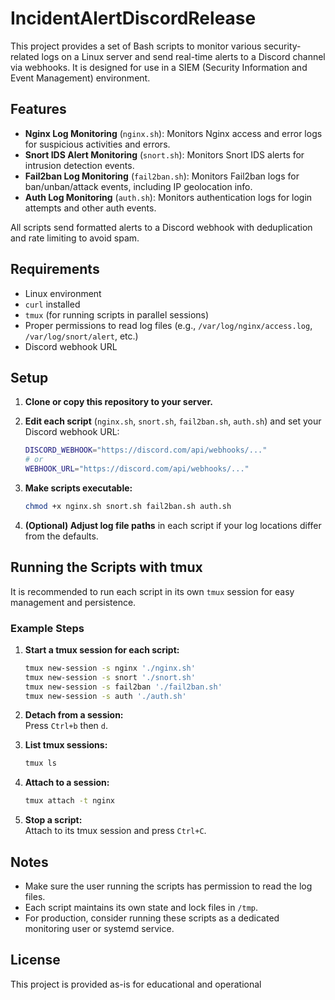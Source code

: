 # IncidentAlertDiscordRelease

This project provides a set of Bash scripts to monitor various security-related logs on a Linux server and send real-time alerts to a Discord channel via webhooks. It is designed for use in a SIEM (Security Information and Event Management) environment.

## Features

- **Nginx Log Monitoring** (`nginx.sh`): Monitors Nginx access and error logs for suspicious activities and errors.
- **Snort IDS Alert Monitoring** (`snort.sh`): Monitors Snort IDS alerts for intrusion detection events.
- **Fail2ban Log Monitoring** (`fail2ban.sh`): Monitors Fail2ban logs for ban/unban/attack events, including IP geolocation info.
- **Auth Log Monitoring** (`auth.sh`): Monitors authentication logs for login attempts and other auth events.

All scripts send formatted alerts to a Discord webhook with deduplication and rate limiting to avoid spam.

## Requirements

- Linux environment
- `curl` installed
- `tmux` (for running scripts in parallel sessions)
- Proper permissions to read log files (e.g., `/var/log/nginx/access.log`, `/var/log/snort/alert`, etc.)
- Discord webhook URL

## Setup

1. **Clone or copy this repository to your server.**

2. **Edit each script** (`nginx.sh`, `snort.sh`, `fail2ban.sh`, `auth.sh`) and set your Discord webhook URL:
   ```sh
   DISCORD_WEBHOOK="https://discord.com/api/webhooks/..."
   # or
   WEBHOOK_URL="https://discord.com/api/webhooks/..."
   ```

3. **Make scripts executable:**
   ```sh
   chmod +x nginx.sh snort.sh fail2ban.sh auth.sh
   ```

4. **(Optional) Adjust log file paths** in each script if your log locations differ from the defaults.

## Running the Scripts with tmux

It is recommended to run each script in its own `tmux` session for easy management and persistence.

### Example Steps

1. **Start a tmux session for each script:**
   ```sh
   tmux new-session -s nginx './nginx.sh'
   tmux new-session -s snort './snort.sh'
   tmux new-session -s fail2ban './fail2ban.sh'
   tmux new-session -s auth './auth.sh'
   ```

2. **Detach from a session:**  
   Press `Ctrl+b` then `d`.

3. **List tmux sessions:**
   ```sh
   tmux ls
   ```

4. **Attach to a session:**
   ```sh
   tmux attach -t nginx
   ```

5. **Stop a script:**  
   Attach to its tmux session and press `Ctrl+C`.

## Notes

- Make sure the user running the scripts has permission to read the log files.
- Each script maintains its own state and lock files in `/tmp`.
- For production, consider running these scripts as a dedicated monitoring user or systemd service.

## License

This project is provided as-is for educational and operational
